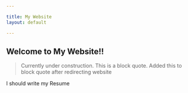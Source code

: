 ```yaml
---

title: My Website
layout: default

---
```



## Welcome to My Website!!

> Currently under construction.
> This is a block quote.
> Added this to block quote after redirecting website


I should write my Resume


